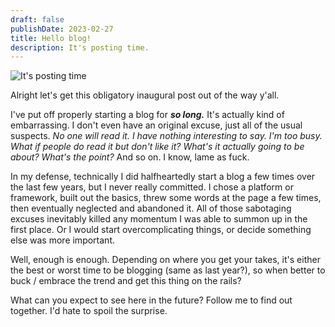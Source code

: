 ```yaml
---
draft: false
publishDate: 2023-02-27
title: Hello blog!
description: It's posting time.
---
```

![It's posting time](/images/uploads/7compf.jpg)

Alright let's get this obligatory inaugural post out of the way y'all.

I've put off properly starting a blog for **_so long._** It's actually kind of embarrassing. I don't even have an original excuse, just all of the usual suspects. _No one will read it. I have nothing interesting to say. I'm too busy. What if people do read it but don't like it? What's it actually going to be about? What's the point?_ And so on. I know, lame as fuck.

In my defense, technically I did halfheartedly start a blog a few times over the last few years, but I never really committed. I chose a platform or framework, built out the basics, threw some words at the page a few times, then eventually neglected and abandoned it. All of those sabotaging excuses inevitably killed any momentum I was able to summon up in the first place. Or I would start overcomplicating things, or decide something else was more important.

Well, enough is enough. Depending on where you get your takes, it's either the best or worst time to be blogging (same as last year?), so when better to buck / embrace the trend and get this thing on the rails?

What can you expect to see here in the future? Follow me to find out together. I'd hate to spoil the surprise.
